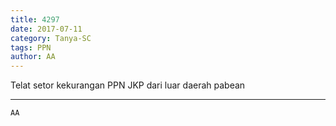 ```yaml
---
title: 4297
date: 2017-07-11
category: Tanya-SC
tags: PPN
author: AA
---
```


Telat setor kekurangan PPN JKP dari luar daerah pabean

---



`AA`
